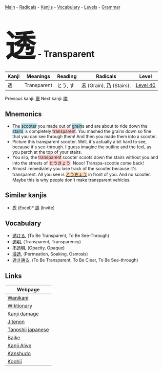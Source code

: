 <style> bigfont {font-size: 100px}</style>
[Main](../README.md) -
[Radicals](../radicals.md) -
[Kanjis](../kanjis.md) -
[Vocabulary](../vocabulary.md) -
[Levels](../levels.md) -
[Grammar](../grammar.md)
# <bigfont> 透</bigfont> - Transparent 

| Kanji | Meanings | Reading | Radicals | Level |
| --- | --- | --- | --- | --- |
| 透 | Transparent | とう, す | [禾](../radicals/禾.md) (Grain), [乃](../radicals/乃.md) (Stairs),  | [Level 40](../levels/wk_level40.md) |

Previous kanji: [褒](褒.md) Next kanji: [隣](隣.md) 

## Mnemonics
 * The <span style="background-color:#ADD8E6"> scooter</span> you made out of <span style="background-color:#ADD8E6"> grain</span>s and are about to ride down the <span style="background-color:#ADD8E6"> stairs</span> is completely <span style="background-color:#ffcccb"> transparent</span>. You mashed the grains down so fine that you can see through them! And then you made them into a scooter.
* Picture this transparent scooter. Well, it's actually a bit hard to see, because it's see-through. I guess imagine the outline and the feel, as you perch at the top of your stairs.
* You slip, the <span style="background-color:#ffcccb"> transparent</span> scooter scoots down the stairs without you and into the streets of <span style="background-color:#ffcccb"> とうきょう</span>. Nooo! Transpa-scootie come back!
* Almost immediately you lose track of the scooter because it's transparent. All you see is <span style="background-color:#fed8b1"> [とうきょう](https://jisho.org/search/とうきょう)</span> in front of you. And no scooter. Maybe this is why people don't make transparent vehicles.


## Similar kanjis
 * [秀](秀.md) (Excel)* [誘](誘.md) (Invite)


## Vocabulary
 * [透ける](../vocabulary/透.md), (To Be Transparent, To Be See-Through)
* [透明](../vocabulary/透.md), (Transparent, Transparency)
* [不透明](../vocabulary/透.md), (Opacity, Opaque)
* [浸透](../vocabulary/透.md), (Permeation, Soaking, Osmosis)
* [透き通る](../vocabulary/透.md), (To Be Transparent, To Be Clear, To Be See-through)



## Links 

| Webpage |
| --- |
| [Wanikani          ](https://www.wanikani.com/kanji/透) |
| [Wiktionary        ](https://en.wiktionary.org/wiki/透) |
| [Kanji damage      ](http://www.kanjidamage.com/kanji/search?utf8=✓&q=透) |
| [Jitenon           ](https://jitenon.com/kanji/透) |
| [Tanoshii japanese ](https://www.tanoshiijapanese.com/dictionary/kanji.cfm?k=透) |
| [Baike             ](https://baike.baidu.com/item/透) |
| [Kanji Alive       ](https://app.kanjialive.com/透) |
| [Kanshudo          ](https://www.kanshudo.com/searchmn?q=透) |
| [Koohii            ](https://kanji.koohii.com/study/kanji/透) |
